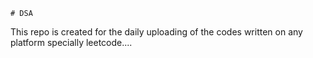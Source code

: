     # DSA
This repo is created for the daily uploading of the codes written on any platform specially leetcode....           
